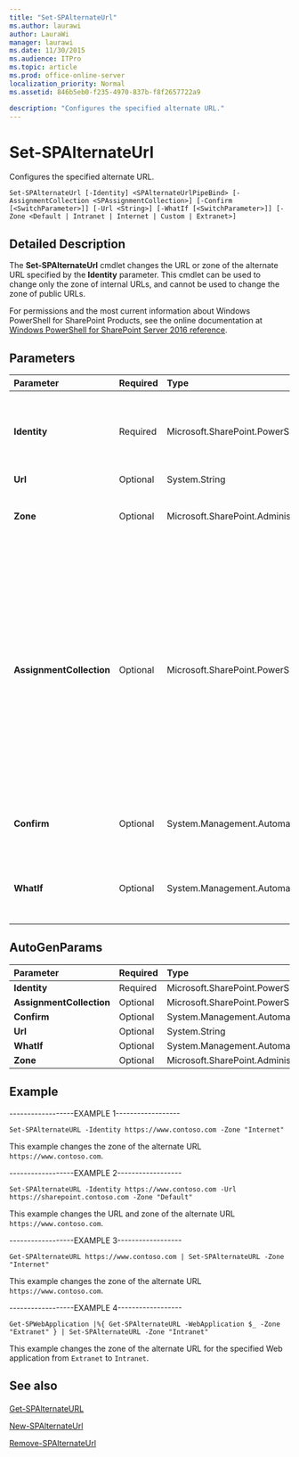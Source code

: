 ```yaml
---
title: "Set-SPAlternateUrl"
ms.author: laurawi
author: LauraWi
manager: laurawi
ms.date: 11/30/2015
ms.audience: ITPro
ms.topic: article
ms.prod: office-online-server
localization_priority: Normal
ms.assetid: 846b5eb0-f235-4970-837b-f8f2657722a9

description: "Configures the specified alternate URL."
---
```


# Set-SPAlternateUrl

Configures the specified alternate URL.
  
```
Set-SPAlternateUrl [-Identity] <SPAlternateUrlPipeBind> [-AssignmentCollection <SPAssignmentCollection>] [-Confirm [<SwitchParameter>]] [-Url <String>] [-WhatIf [<SwitchParameter>]] [-Zone <Default | Intranet | Internet | Custom | Extranet>]
```

## Detailed Description

The **Set-SPAlternateUrl** cmdlet changes the URL or zone of the alternate URL specified by the **Identity** parameter. This cmdlet can be used to change only the zone of internal URLs, and cannot be used to change the zone of public URLs. 
  
For permissions and the most current information about Windows PowerShell for SharePoint Products, see the online documentation at [Windows PowerShell for SharePoint Server 2016 reference](https://go.microsoft.com/fwlink/p/?LinkId=671715).
  
## Parameters

|**Parameter**|**Required**|**Type**|**Description**|
|:-----|:-----|:-----|:-----|
|**Identity** <br/> |Required  <br/> |Microsoft.SharePoint.PowerShell.SPAlternateUrlPipeBind  <br/> |Specifies the URL or GUID of the alternate URL to change.  <br/> The type must be a valid URL, in the form http://server_name/WebApplication/site, or a valid GUID, in the form 12345678-90ab-cdef-1234-567890bcdefgh.  <br/> |
|**Url** <br/> |Optional  <br/> |System.String  <br/> |Specifies the new alternate URL.  <br/> |
|**Zone** <br/> |Optional  <br/> |Microsoft.SharePoint.Administration.SPUrlZone  <br/> |Sets the supplied alternate URL as one of the five zones.  <br/> The type must be any one of the following values: **Default**, **Intranet**, **Internet**, **Extranet**, or **Custom**.  <br/> |
|**AssignmentCollection** <br/> |Optional  <br/> |Microsoft.SharePoint.PowerShell.SPAssignmentCollection  <br/> |Manages objects for the purpose of proper disposal. Use of objects, such as **SPWeb** or **SPSite**, can use large amounts of memory and use of these objects in Windows PowerShell scripts requires proper memory management. Using the **SPAssignment** object, you can assign objects to a variable and dispose of the objects after they are needed to free up memory. When **SPWeb**, **SPSite**, or **SPSiteAdministration** objects are used, the objects are automatically disposed of if an assignment collection or the **Global** parameter is not used.  <br/> > [!NOTE]> When the **Global** parameter is used, all objects are contained in the global store. If objects are not immediately used, or disposed of by using the **Stop-SPAssignment** command, an out-of-memory scenario can occur.           |
|**Confirm** <br/> |Optional  <br/> |System.Management.Automation.SwitchParameter  <br/> |Prompts you for confirmation before executing the command. For more information, type the following command: **get-help about_commonparameters** <br/> |
|**WhatIf** <br/> |Optional  <br/> |System.Management.Automation.SwitchParameter  <br/> |Displays a message that describes the effect of the command instead of executing the command. For more information, type the following command: **get-help about_commonparameters** <br/> |
   
## AutoGenParams

|**Parameter**|**Required**|**Type**|**Description**|
|:-----|:-----|:-----|:-----|
|**Identity** <br/> |Required  <br/> |Microsoft.SharePoint.PowerShell.SPAlternateUrlPipeBind  <br/> ||
|**AssignmentCollection** <br/> |Optional  <br/> |Microsoft.SharePoint.PowerShell.SPAssignmentCollection  <br/> ||
|**Confirm** <br/> |Optional  <br/> |System.Management.Automation.SwitchParameter  <br/> ||
|**Url** <br/> |Optional  <br/> |System.String  <br/> ||
|**WhatIf** <br/> |Optional  <br/> |System.Management.Automation.SwitchParameter  <br/> ||
|**Zone** <br/> |Optional  <br/> |Microsoft.SharePoint.Administration.SPUrlZone  <br/> ||
   
## Example

------------------EXAMPLE 1------------------
  
```
Set-SPAlternateURL -Identity https://www.contoso.com -Zone "Internet"
```

This example changes the zone of the alternate URL  `https://www.contoso.com`.
  
------------------EXAMPLE 2------------------
  
```
Set-SPAlternateURL -Identity https://www.contoso.com -Url https://sharepoint.contoso.com -Zone "Default"
```

This example changes the URL and zone of the alternate URL  `https://www.contoso.com`.
  
------------------EXAMPLE 3------------------
  
```
Get-SPAlternateURL https://www.contoso.com | Set-SPAlternateURL -Zone "Internet"
```

This example changes the zone of the alternate URL  `https://www.contoso.com`.
  
------------------EXAMPLE 4------------------
  
```
Get-SPWebApplication |%{ Get-SPAlternateURL -WebApplication $_ -Zone "Extranet" } | Set-SPAlternateURL -Zone "Intranet"
```

This example changes the zone of the alternate URL for the specified Web application from  `Extranet` to  `Intranet`.
  
## See also

#### 

[Get-SPAlternateURL](get-spalternateurl.md)
  
[New-SPAlternateUrl](new-spalternateurl.md)
  
[Remove-SPAlternateUrl](remove-spalternateurl.md)

